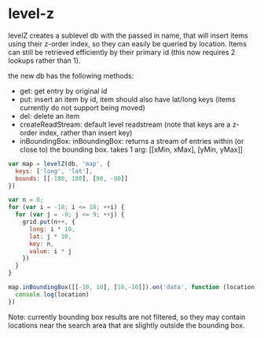 # level-z

levelZ creates a sublevel db with the passed in name, that will insert items using
their z-order index, so they can easily be queried by location. Items can still
be retrieved efficiently by their primary id (this now requires 2 lookups rather than 1).


the new db has the following methods:

* get: get entry by original id
* put: insert an item by id, item should also have lat/long keys (items currently do not support being moved)
* del: delete an item
* createReadStream: default level readstream (note that keys are a z-order index, rather than insert key)
* inBoundingBox: inBoundingBox: returns a stream of entries within (or close to) the bounding box.
  takes 1 arg: [[xMin, xMax], [yMin, yMax]]


```javascript
var map = levelZ(db, 'map', {
  keys: ['long', 'lat'],
  bounds: [[-180, 180], [90, -90]]
})

var n = 0;
for (var i = -18; i <= 18; ++i) {
  for (var j = -9; j <= 9; ++j) {
    grid.put(n++, {
      long: i * 10,
      lat: j * 10,
      key: n,
      value: i * j
    })
  }
}

map.inBoundingBox([[-10, 10], [10,-10]]).on('data', function (location) {
  console.log(location)
})
```

Note: currently bounding box results are not filtered, so they may contain locations near
the search area that are slightly outside the bounding box.
